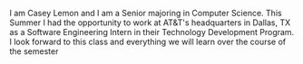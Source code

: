 I am Casey Lemon and I am a Senior majoring in Computer Science. This Summer I had the opportunity to work at AT&T's headquarters in Dallas, TX as a Software Engineering Intern in their Technology Development Program. I look forward to this class and everything we will learn over the course of the semester
